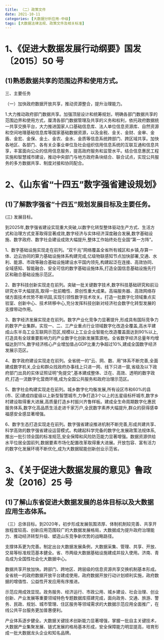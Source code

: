 ```yaml
---
title: （二）政策文件
date: 2021-10-11
categories: [大数据分析应用-中级]
tags: [大数据法律法规、政策文件及相关标准]
---
```


# 1、《促进大数据发展行动纲要》国发〔2015〕50 号 
## (1)熟悉数据共享的范围边界和使用方式。 

三、主要任务

（一）加快政府数据开放共享，推动资源整合，提升治理能力。

1.大力推动政府部门数据共享。加强顶层设计和统筹规划，明确各部门数据共享的范围边界和使用方式，厘清各部门数据管理及共享的义务和权利，依托政府数据统一共享交换平台，大力推进国家人口基础信息库、法人单位信息资源库、自然资源和空间地理基础信息库等国家基础数据资源，以及金税、金关、金财、金审、金盾、金宏、金保、金土、金农、金水、金质等信息系统跨部门、跨区域共享。加快各地区、各部门、各有关企事业单位及社会组织信用信息系统的互联互通和信息共享，丰富面向公众的信用信息服务，提高政府服务和监管水平。结合信息惠民工程实施和智慧城市建设，推动中央部门与地方政府条块结合、联合试点，实现公共服务的多方数据共享、制度对接和协同配合。

# 2、《山东省“十四五”数字强省建设规划》 
## (1)了解数字强省“十四五”规划发展目标及主要任务。 

(三) 发展目标。

到2025年,数字强省建设实现重大突破,以数字化转型整体驱动生产方式、生活方式和治理方式变革取得显著成效,数字经济与实体经济深度融合发展,数字基础设施、数字政府、数字社会建设成效大幅提升,整体工作始终处在全国“第一方阵”。

1、数字基础设施实现走在前列。“双千兆”网络覆盖全省所有城区和乡镇,存算一体、边云协同的算力基础设施体系构建完成,亿级物联感知节点加快部署,交通、水利、能源、市政等融合基础设施建设水平国内领先,构建起泛在连接、高效协同、全域感知、智能融合、安全可信的数字基础设施体系,打造全国信息基础设施先行区和融合基础设施示范区。

2、数字科技创新实现走在前列。突破一批关键数字技术,数字科技基础研究和前沿研究水平大幅提高,取得一批前瞻性、原创性重大成果。高端服务器、高效网络存储方面技术优势不断巩固,实现引领性数字技术攻关。打造一批数字化领域重点实验室、创新中心、技术转移中心,充分发挥科技创新对经济社会数字化转型发展的支撑带动作用。

3、数字经济发展实现走在前列。数字产业化竞争力显著提升,形成具有国际竞争力的数字产业集群。实现一、二、三产业重点行业领域数字化改造全覆盖,高水平建成山东半岛工业互联网示范区,规模以上工业企业智能化改造覆盖面达到90%以上,打造具有全球重要影响力的产业数字化创新发展策源地。全省数字经济总量年均增幅达到11%,数字经济核心产业增加值占GDP比重力争超过10%,建成全国数字经济发展示范区。

4、数字政府建设实现走在前列。全省统一的“云、网、数、用”体系不断完善,全面建成数字机关,企业和群众找政府办事线上只进一网、线下只进一窗,省级及以下政府部门出具的实体证照证明“免提交”,基本建成整体、泛在、高效、透明的数字政府,打造一流数字化营商环境,成为全国公共服务和政府治理示范区。

5、数字社会构建实现走在前列。城乡数字化均衡发展,所有设区市和60%的县(市、区)建成四星级以上新型智慧城市,力争打造3个以上的五星级标杆城市,数字乡村建设取得重大进展,高质量打造乡村振兴齐鲁样板。建成全生命周期数字化惠民服务体系,数字化高品质生活走进千家万户,全民数字素养大幅提升,群众的获得感幸福感安全感显著增强。

6、数字生态打造实现走在前列。数字强省建设推进机制不断完善,形成共建共享、科学高效的数字强省建设运营模式。构建起科学完备的数字化发展政策法规体系,推出一批引领全国的标准规范,安全保障和风险防范能力显著增强。数据资源供给水平位居全国前列,数据要素市场化配置改革取得重大进展。开放包容、富有活力的数字化发展环境不断优化,成为大数据赋能创新创业示范省。

# 3、《关于促进大数据发展的意见》鲁政发〔2016〕25 号 
## (1)了解山东省促进大数据发展的总体目标以及大数据应用生态体系。

（三）总体目标。到2020年，初步形成发展氛围浓厚、体制机制较完善、共享开放程度较高、创新应用范围较广的大数据发展格局，大数据成为提升政府治理能力、推动经济转型升级、塑造山东竞争新优势的战略路径。

支撑体系更为完善。制定出台大数据发展条例，大数据采集、管理、共享、开放、交易等标准规范基本健全。省、市两级大数据基础设施建成并投入使用。济南、青岛成为全国性社会化大数据中心。

数据共享开放加快。跨部门、跨地区、跨层级的信息资源共享交换机制基本形成。全省统一的政府数据开放平台建成使用，政府数据开放行动计划顺利实施，政府数据的增值性、公益性开发应用有序推进。

示范应用成效显现。政务服务、经济运行、市政公用、城乡建设、社会治理、创业创新、产业发展等重要领域特色专题数据库搭建完成，面向政务、交通、旅游、警务、民政、规划、城市管理、住区服务等领域需求的大数据示范应用全面推广，在线公共平台服务更加普惠便利。

产业体系逐步健全。大数据关键技术创新能力显著增强，掌握一批自主关键技术，大数据产业集聚发展、链式发展的格局基本形成，安全保障能力明显提高，培育形成一批大数据龙头企业和知名品牌。